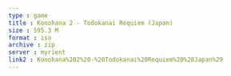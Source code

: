 ```yaml
---
type : game
title : Konohana 2 - Todokanai Requiem (Japan)
size : 595.3 M
format : iso
archive : zip
server : myrient
link2 : Konohana%202%20-%20Todokanai%20Requiem%20%28Japan%29
---
```

